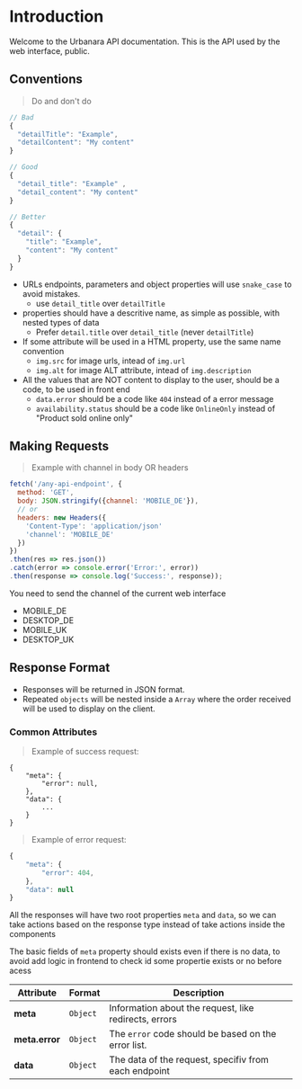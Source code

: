 # Introduction

Welcome to the Urbanara API documentation. This is the API used by the web interface, public.


## Conventions

> Do and don't do

```js
// Bad
{ 
  "detailTitle": "Example",
  "detailContent": "My content"
}

// Good
{ 
  "detail_title": "Example" ,
  "detail_content": "My content"
}

// Better
{ 
  "detail": {
    "title": "Example",
    "content": "My content"
  }
}
```

- URLs endpoints, parameters and object properties will use `snake_case` to avoid mistakes.
  - use `detail_title` over `detailTitle`
- properties should have a descritive name, as simple as possible, with nested types of data
  - Prefer `detail.title` over `detail_title` (never `detailTitle`)
- If some attribute will be used in a HTML property, use the same name convention
  - `img.src` for image urls, intead of `img.url`
  - `img.alt` for image ALT attribute, intead of `img.description`
- All the values that are NOT content to display to the user, should be a code, to be used in front end
  - `data.error` should be a code  like `404` instead of a error message
  - `availability.status` should be a code like `OnlineOnly` instead of "Product sold online only"

## Making Requests

> Example with channel in body OR headers


```js
fetch('/any-api-endpoint', {
  method: 'GET',
  body: JSON.stringify({channel: 'MOBILE_DE'}), 
  // or
  headers: new Headers({
    'Content-Type': 'application/json'
    'channel': 'MOBILE_DE'
  })
})
.then(res => res.json())
.catch(error => console.error('Error:', error))
.then(response => console.log('Success:', response));
```

You need to send the channel of the current web interface

- MOBILE_DE
- DESKTOP_DE
- MOBILE_UK
- DESKTOP_UK

## Response Format

- Responses will be returned in JSON format.
- Repeated `objects` will be nested inside a `Array` where the order received will be used to display on the client.


### Common Attributes

> Example of success request:

```json-doc
{
	"meta": {
		"error": null,
	},
	"data": {
		...
	}
}
```

> Example of error request:

```js
{
	"meta": {
		"error": 404,
	},
	"data": null
}
```


All the responses will have two root properties `meta` and `data`, so we can take actions based on the response type instead of take actions inside the components

The basic fields of `meta` property should exists even if there is no data, to avoid add logic in frontend to check id some propertie exists or no before acess

Attribute      | Format   | Description
-------------- | -------- | -----------
**meta**       | `Object` | Information about the request, like redirects, errors
**meta.error** | `Object` | The <code>error</code>  code should be based on the error list.
**data**       | `Object` | The data of the request, specifiv from each endpoint